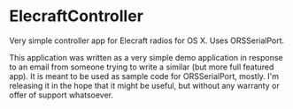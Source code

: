 # ElecraftController
Very simple controller app for Elecraft radios for OS X. Uses ORSSerialPort.

This application was written as a very simple demo application in response to an email from someone trying to write a similar (but more full featured app). It is meant to be used as sample code for ORSSerialPort, mostly. I'm releasing it in the hope that it might be useful, but without any warranty or offer of support whatsoever.
